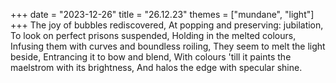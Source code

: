 +++
date = "2023-12-26"
title = "26.12.23"
themes = ["mundane", "light"]
+++
The joy of bubbles rediscovered,
At popping and preserving: jubilation,
To look on perfect prisons suspended,
Holding in the melted colours,
Infusing them with curves and boundless roiling,
They seem to melt the light beside,
Entrancing it to bow and blend,
With colours 'till it paints the maelstrom with its brightness,
And halos the edge with specular shine.
